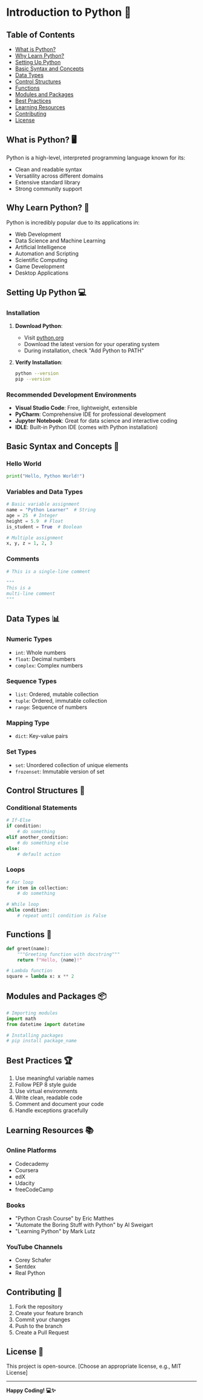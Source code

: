 # Introduction to Python 🐍

## Table of Contents
- [What is Python?](#what-is-python)
- [Why Learn Python?](#why-learn-python)
- [Setting Up Python](#setting-up-python)
- [Basic Syntax and Concepts](#basic-syntax-and-concepts)
- [Data Types](#data-types)
- [Control Structures](#control-structures)
- [Functions](#functions)
- [Modules and Packages](#modules-and-packages)
- [Best Practices](#best-practices)
- [Learning Resources](#learning-resources)
- [Contributing](#contributing)
- [License](#license)

## What is Python? 🖥️

Python is a high-level, interpreted programming language known for its:
- Clean and readable syntax
- Versatility across different domains
- Extensive standard library
- Strong community support

## Why Learn Python? 🚀

Python is incredibly popular due to its applications in:
- Web Development
- Data Science and Machine Learning
- Artificial Intelligence
- Automation and Scripting
- Scientific Computing
- Game Development
- Desktop Applications

## Setting Up Python 💻

### Installation

1. **Download Python**:
   - Visit [python.org](https://www.python.org/downloads/)
   - Download the latest version for your operating system
   - During installation, check "Add Python to PATH"

2. **Verify Installation**:
   ```bash
   python --version
   pip --version
   ```

### Recommended Development Environments
- **Visual Studio Code**: Free, lightweight, extensible
- **PyCharm**: Comprehensive IDE for professional development
- **Jupyter Notebook**: Great for data science and interactive coding
- **IDLE**: Built-in Python IDE (comes with Python installation)

## Basic Syntax and Concepts 📝

### Hello World
```python
print("Hello, Python World!")
```

### Variables and Data Types
```python
# Basic variable assignment
name = "Python Learner"  # String
age = 25  # Integer
height = 5.9  # Float
is_student = True  # Boolean

# Multiple assignment
x, y, z = 1, 2, 3
```

### Comments
```python
# This is a single-line comment

"""
This is a 
multi-line comment
"""
```

## Data Types 📊

### Numeric Types
- `int`: Whole numbers
- `float`: Decimal numbers
- `complex`: Complex numbers

### Sequence Types
- `list`: Ordered, mutable collection
- `tuple`: Ordered, immutable collection
- `range`: Sequence of numbers

### Mapping Type
- `dict`: Key-value pairs

### Set Types
- `set`: Unordered collection of unique elements
- `frozenset`: Immutable version of set

## Control Structures 🔀

### Conditional Statements
```python
# If-Else
if condition:
    # do something
elif another_condition:
    # do something else
else:
    # default action
```

### Loops
```python
# For loop
for item in collection:
    # do something

# While loop
while condition:
    # repeat until condition is False
```

## Functions 🧩

```python
def greet(name):
    """Greeting function with docstring"""
    return f"Hello, {name}!"

# Lambda function
square = lambda x: x ** 2
```

## Modules and Packages 📦

```python
# Importing modules
import math
from datetime import datetime

# Installing packages
# pip install package_name
```

## Best Practices 🏆

1. Use meaningful variable names
2. Follow PEP 8 style guide
3. Use virtual environments
4. Write clean, readable code
5. Comment and document your code
6. Handle exceptions gracefully

## Learning Resources 📚

### Online Platforms
- Codecademy
- Coursera
- edX
- Udacity
- freeCodeCamp

### Books
- "Python Crash Course" by Eric Matthes
- "Automate the Boring Stuff with Python" by Al Sweigart
- "Learning Python" by Mark Lutz

### YouTube Channels
- Corey Schafer
- Sentdex
- Real Python

## Contributing 🤝

1. Fork the repository
2. Create your feature branch
3. Commit your changes
4. Push to the branch
5. Create a Pull Request

## License 📄

This project is open-source. 
[Choose an appropriate license, e.g., MIT License]

---

**Happy Coding! 💻✨**
